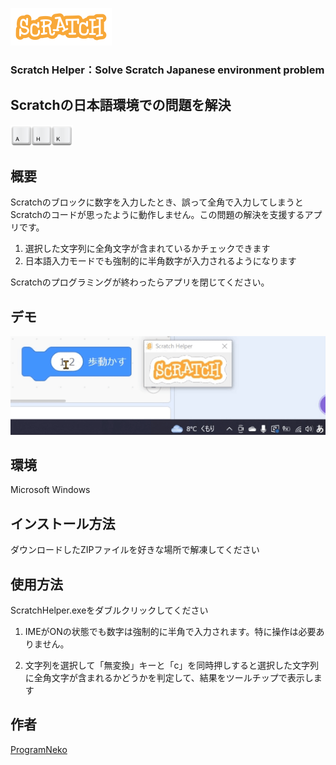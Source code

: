 ![Scratch Helper](../img/logo_sm.png)

### Scratch Helper：Solve Scratch Japanese environment problem
## Scratchの日本語環境での問題を解決

<img src="image/ahk_logo_no_text.svg" width="100">

## 概要
Scratchのブロックに数字を入力したとき、誤って全角で入力してしまうとScratchのコードが思ったように動作しません。この問題の解決を支援するアプリです。

1. 選択した文字列に全角文字が含まれているかチェックできます
2. 日本語入力モードでも強制的に半角数字が入力されるようになります

Scratchのプログラミングが終わったらアプリを閉じてください。

## デモ
![デモ画像](image/demo.gif)

## 環境
Microsoft Windows

## インストール方法
ダウンロードしたZIPファイルを好きな場所で解凍してください

## 使用方法
ScratchHelper.exeをダブルクリックしてください

1. IMEがONの状態でも数字は強制的に半角で入力されます。特に操作は必要ありません。

2. 文字列を選択して「無変換」キーと「c」を同時押しすると選択した文字列に全角文字が含まれるかどうかを判定して、結果をツールチップで表示します


## 作者
[ProgramNeko](https://github.com/programneko)




